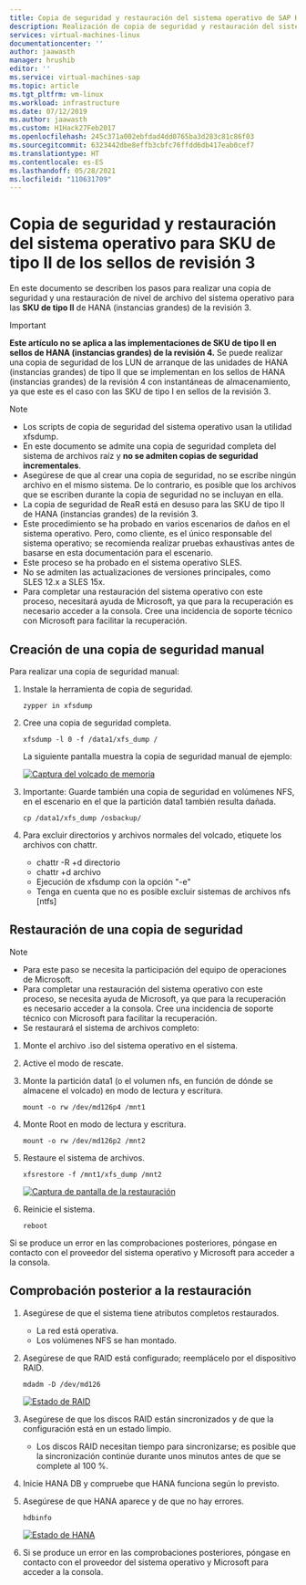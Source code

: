 ```yaml
---
title: Copia de seguridad y restauración del sistema operativo de SAP HANA en SKU de tipo II de Azure (instancias grandes)| Microsoft Docs
description: Realización de copia de seguridad y restauración del sistema operativo de SAP HANA en SKU de tipo II de Azure (instancias grandes)
services: virtual-machines-linux
documentationcenter: ''
author: jaawasth
manager: hrushib
editor: ''
ms.service: virtual-machines-sap
ms.topic: article
ms.tgt_pltfrm: vm-linux
ms.workload: infrastructure
ms.date: 07/12/2019
ms.author: jaawasth
ms.custom: H1Hack27Feb2017
ms.openlocfilehash: 245c371a002ebfdad4dd0765ba3d283c81c86f03
ms.sourcegitcommit: 6323442dbe8effb3cbfc76ffdd6db417eab0cef7
ms.translationtype: HT
ms.contentlocale: es-ES
ms.lasthandoff: 05/28/2021
ms.locfileid: "110631709"
---
```

# <a name="os-backup-and-restore-for-type-ii-skus-of-revision-3-stamps"></a>Copia de seguridad y restauración del sistema operativo para SKU de tipo II de los sellos de revisión 3

En este documento se describen los pasos para realizar una copia de seguridad y una restauración de nivel de archivo del sistema operativo para las **SKU de tipo II** de HANA (instancias grandes) de la revisión 3. 

>[!Important]
> **Este artículo no se aplica a las implementaciones de SKU de tipo II en sellos de HANA (instancias grandes) de la revisión 4.** Se puede realizar una copia de seguridad de los LUN de arranque de las unidades de HANA (instancias grandes) de tipo II que se implementan en los sellos de HANA (instancias grandes) de la revisión 4 con instantáneas de almacenamiento, ya que este es el caso con las SKU de tipo I en sellos de la revisión 3.


>[!NOTE]
> * Los scripts de copia de seguridad del sistema operativo usan la utilidad xfsdump.  
> * En este documento se admite una copia de seguridad completa del sistema de archivos raíz y **no se admiten copias de seguridad incrementales**.
> * Asegúrese de que al crear una copia de seguridad, no se escribe ningún archivo en el mismo sistema.  De lo contrario, es posible que los archivos que se escriben durante la copia de seguridad no se incluyan en ella.
> * La copia de seguridad de ReaR está en desuso para las SKU de tipo II de HANA (instancias grandes) de la revisión 3.
> * Este procedimiento se ha probado en varios escenarios de daños en el sistema operativo. Pero, como cliente, es el único responsable del sistema operativo; se recomienda realizar pruebas exhaustivas antes de basarse en esta documentación para el escenario.
> * Este proceso se ha probado en el sistema operativo SLES.
> * No se admiten las actualizaciones de versiones principales, como SLES 12.x a SLES 15x.
> * Para completar una restauración del sistema operativo con este proceso, necesitará ayuda de Microsoft, ya que para la recuperación es necesario acceder a la consola. Cree una incidencia de soporte técnico con Microsoft para facilitar la recuperación.


## <a name="how-to-take-a-manual-backup"></a>Creación de una copia de seguridad manual

Para realizar una copia de seguridad manual:

1. Instale la herramienta de copia de seguridad.
   ```
   zypper in xfsdump
   ```

2. Cree una copia de seguridad completa. 
   ```
   xfsdump -l 0 -f /data1/xfs_dump /
   ```

   La siguiente pantalla muestra la copia de seguridad manual de ejemplo:
   
    [![Captura del volcado de memoria](media/HowToHLI/OSBackupTypeIISKUs/dump-capture.png)](media/HowToHLI/OSBackupTypeIISKUs/dump-capture.png#lightbox)


3. Importante: Guarde también una copia de seguridad en volúmenes NFS, en el escenario en el que la partición data1 también resulta dañada.
   ```
   cp /data1/xfs_dump /osbackup/
   ```

4. Para excluir directorios y archivos normales del volcado, etiquete los archivos con chattr.
   * chattr -R +d directorio
   * chattr +d archivo
   * Ejecución de xfsdump con la opción "-e"
   * Tenga en cuenta que no es posible excluir sistemas de archivos nfs [ntfs]




## <a name="how-to-restore-a-backup"></a>Restauración de una copia de seguridad

>[!NOTE]
> * Para este paso se necesita la participación del equipo de operaciones de Microsoft.
> * Para completar una restauración del sistema operativo con este proceso, se necesita ayuda de Microsoft, ya que para la recuperación es necesario acceder a la consola. Cree una incidencia de soporte técnico con Microsoft para facilitar la recuperación.
> * Se restaurará el sistema de archivos completo:

1. Monte el archivo .iso del sistema operativo en el sistema.

2. Active el modo de rescate.

3. Monte la partición data1 (o el volumen nfs, en función de dónde se almacene el volcado) en modo de lectura y escritura.
   ```
   mount -o rw /dev/md126p4 /mnt1
   ```
4. Monte Root en modo de lectura y escritura.
   ```
   mount -o rw /dev/md126p2 /mnt2
   ```
5. Restaure el sistema de archivos.
   ```
   xfsrestore -f /mnt1/xfs_dump /mnt2
   ```
   [![Captura de pantalla de la restauración](media/HowToHLI/OSBackupTypeIISKUs/restore-screenshot.png)](media/HowToHLI/OSBackupTypeIISKUs/restore-screenshot.png#lightbox)
6. Reinicie el sistema.
   ```
   reboot
   ```

Si se produce un error en las comprobaciones posteriores, póngase en contacto con el proveedor del sistema operativo y Microsoft para acceder a la consola.

## <a name="post-restore-check"></a>Comprobación posterior a la restauración

1. Asegúrese de que el sistema tiene atributos completos restaurados.
   * La red está operativa.
   * Los volúmenes NFS se han montado.
2. Asegúrese de que RAID está configurado; reemplácelo por el dispositivo RAID.
   ```
   mdadm -D /dev/md126
   ```
   [![Estado de RAID](media/HowToHLI/OSBackupTypeIISKUs/raid-status.png)](media/HowToHLI/OSBackupTypeIISKUs/raid-status.png#lightbox)

3. Asegúrese de que los discos RAID están sincronizados y de que la configuración está en un estado limpio.
   * Los discos RAID necesitan tiempo para sincronizarse; es posible que la sincronización continúe durante unos minutos antes de que se complete al 100 %.

4. Inicie HANA DB y compruebe que HANA funciona según lo previsto.

5. Asegúrese de que HANA aparece y de que no hay errores.
   ```
   hdbinfo
   ```
   [![Estado de HANA](media/HowToHLI/OSBackupTypeIISKUs/hana-status.png)](media/HowToHLI/OSBackupTypeIISKUs/hana-status.png#lightbox)

6. Si se produce un error en las comprobaciones posteriores, póngase en contacto con el proveedor del sistema operativo y Microsoft para acceder a la consola.
